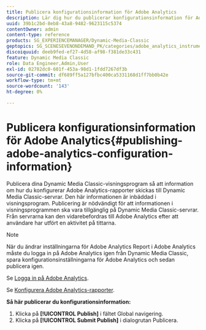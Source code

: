 ```yaml
---
title: Publicera konfigurationsinformation för Adobe Analytics
description: Lär dig hur du publicerar konfigurationsinformation för Adobe Analytics.
uuid: 39b1c2bd-8eb8-43a8-9482-9623115c5374
contentOwner: admin
content-type: reference
products: SG_EXPERIENCEMANAGER/Dynamic-Media-Classic
geptopics: SG_SCENESEVENONDEMAND_PK/categories/adobe_analytics_instrumentation_kit
discoiquuid: deeb9fed-ef27-4d58-af98-f381de33c431
feature: Dynamic Media Classic
role: Data Engineer,Admin,User
exl-id: 02782dc0-601f-453a-98d1-1fdd7267df3b
source-git-commit: df689ff5a127bfbc400ca5331168d1ff7bb0b42e
workflow-type: tm+mt
source-wordcount: '143'
ht-degree: 0%

---
```


# Publicera konfigurationsinformation för Adobe Analytics{#publishing-adobe-analytics-configuration-information}

Publicera dina Dynamic Media Classic-visningsprogram så att information om hur du konfigurerar Adobe Analytics-rapporter skickas till Dynamic Media Classic-servrar. Den här informationen är inbäddad i visningsprogram. Publicering är nödvändigt för att informationen i visningsprogrammen ska vara tillgänglig på Dynamic Media Classic-servrar. Från servrarna kan den vidarebefordras till Adobe Analytics efter att användare har utfört en aktivitet på tittarna.

>[!NOTE]
>
>När du ändrar inställningarna för Adobe Analytics Report i Adobe Analytics måste du logga in på Adobe Analytics igen från Dynamic Media Classic, spara konfigurationsinställningarna för Adobe Analytics och sedan publicera igen.

Se [Logga in på Adobe Analytics](log-analytics.md#log_in_to_adobe_analytics).

Se [Konfigurera Adobe Analytics-rapporter](configuring-analytics-reports.md#configuring_adobe_analytics_reports).

**Så här publicerar du konfigurationsinformation:**

1. Klicka på **[!UICONTROL Publish]** i fältet Global navigering.
1. Klicka på **[!UICONTROL Submit Publish]** i dialogrutan Publicera.

